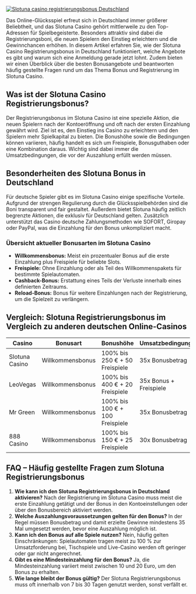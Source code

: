 [![Slotuna casino registrierungsbonus Deutschland](https://123-caf.pages.dev/gitsignup.png)](https://vrmoo.ru/Bt82HjjY)

<div>      <p>Das Online-Glücksspiel erfreut sich in Deutschland immer größerer Beliebtheit, und das Slotuna Casino gehört mittlerweile zu den Top-Adressen für Spielbegeisterte. Besonders attraktiv sind dabei die Registrierungsboni, die neuen Spielern den Einstieg erleichtern und die Gewinnchancen erhöhen. In diesem Artikel erfahren Sie, wie der Slotuna Casino Registrierungsbonus in Deutschland funktioniert, welche Angebote es gibt und warum sich eine Anmeldung gerade jetzt lohnt. Zudem bieten wir einen Überblick über die besten Bonusangebote und beantworten häufig gestellte Fragen rund um das Thema Bonus und Registrierung im Slotuna Casino.</p>       <h2>Was ist der Slotuna Casino Registrierungsbonus?</h2>   <p>Der Registrierungsbonus im Slotuna Casino ist eine spezielle Aktion, die neuen Spielern nach der Kontoeröffnung und oft nach der ersten Einzahlung gewährt wird. Ziel ist es, den Einstieg ins Casino zu erleichtern und den Spielern mehr Spielkapital zu bieten. Die Bonushöhe sowie die Bedingungen können variieren, häufig handelt es sich um Freispiele, Bonusguthaben oder eine Kombination daraus. Wichtig sind dabei immer die Umsatzbedingungen, die vor der Auszahlung erfüllt werden müssen.</p>    <h2>Besonderheiten des Slotuna Bonus in Deutschland</h2>   <p>Für deutsche Spieler gibt es im Slotuna Casino einige spezifische Vorteile. Aufgrund der strengen Regulierung durch die Glücksspielbehörden sind die Boni transparent und fair gestaltet. Außerdem bietet Slotuna häufig zeitlich begrenzte Aktionen, die exklusiv für Deutschland gelten. Zusätzlich unterstützt das Casino deutsche Zahlungsmethoden wie SOFORT, Giropay oder PayPal, was die Einzahlung für den Bonus unkompliziert macht.</p>    <h3>Übersicht aktueller Bonusarten im Slotuna Casino</h3>   <ul>     <li><strong>Willkommensbonus:</strong> Meist ein prozentualer Bonus auf die erste Einzahlung plus Freispiele für beliebte Slots.</li>     <li><strong>Freispiele:</strong> Ohne Einzahlung oder als Teil des Willkommenspakets für bestimmte Spielautomaten.</li>     <li><strong>Cashback-Bonus:</strong> Erstattung eines Teils der Verluste innerhalb eines definierten Zeitraums.</li>     <li><strong>Reload-Bonus:</strong> Bonus für weitere Einzahlungen nach der Registrierung, um die Spielzeit zu verlängern.</li>   </ul>    <h2>Vergleich: Slotuna Registrierungsbonus im Vergleich zu anderen deutschen Online-Casinos</h2>   <table>     <thead>       <tr>         <th>Casino</th>         <th>Bonusart</th>         <th>Bonushöhe</th>         <th>Umsatzbedingungen</th>         <th>Freispiele</th>       </tr>     </thead>     <tbody>       <tr>         <td>Slotuna Casino</td>         <td>Willkommensbonus</td>         <td>100% bis 250 € + 50 Freispiele</td>         <td>35x Bonusbetrag</td>         <td>50</td>       </tr>       <tr>         <td>LeoVegas</td>         <td>Willkommensbonus</td>         <td>100% bis 400 € + 20 Freispiele</td>         <td>35x Bonus + Freispiele</td>         <td>20</td>       </tr>       <tr>         <td>Mr Green</td>         <td>Willkommensbonus</td>         <td>100% bis 100 € + 100 Freispiele</td>         <td>35x Bonusbetrag</td>         <td>100</td>       </tr>       <tr>         <td>888 Casino</td>         <td>Willkommensbonus</td>         <td>100% bis 150 € + 25 Freispiele</td>         <td>30x Bonusbetrag</td>         <td>25</td>       </tr>     </tbody>   </table>    <h2>FAQ – Häufig gestellte Fragen zum Slotuna Registrierungsbonus</h2>   <ol>     <li><strong>Wie kann ich den Slotuna Registrierungsbonus in Deutschland aktivieren?</strong> Nach der Registrierung im Slotuna Casino muss meist die erste Einzahlung getätigt und der Bonus in den Kontoeinstellungen oder über den Bonusbereich aktiviert werden.</li>     <li><strong>Welche Auszahlungsvoraussetzungen gelten für den Bonus?</strong> In der Regel müssen Bonusbetrag und damit erzielte Gewinne mindestens 35 Mal umgesetzt werden, bevor eine Auszahlung möglich ist.</li>     <li><strong>Kann ich den Bonus auf alle Spiele nutzen?</strong> Nein, häufig gelten Einschränkungen: Spielautomaten tragen meist zu 100 % zur Umsatzforderung bei, Tischspiele und Live-Casino werden oft geringer oder gar nicht angerechnet.</li>     <li><strong>Gibt es eine Mindesteinzahlung für den Bonus?</strong> Ja, die Mindesteinzahlung variiert meist zwischen 10 und 20 Euro, um den Bonus zu erhalten.</li>     <li><strong>Wie lange bleibt der Bonus gültig?</strong> Der Slotuna Registrierungsbonus muss oft innerhalb von 7 bis 30 Tagen genutzt werden, sonst verfällt er.</li>   </ol> </div>
